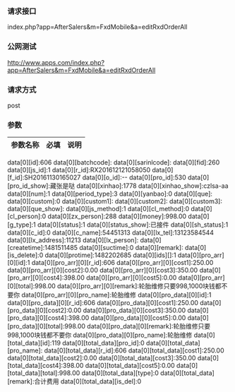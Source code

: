 ### **请求接口**
index.php?app=AfterSalers&m=FxdMobile&a=editRxdOrderAll



### **公网测试**
http://www.apps.com/index.php?app=AfterSalers&m=FxdMobile&a=editRxdOrderAll

### **请求方式**
post

### **参数**
| 参数名称  |必填|     说明      |
|------|-----|------|
data[0][id]:606
data[0][batchcode]:
data[0][sarinlcode]:
data[0][fid]:260
data[0][js_id]:1
data[0][r_id]:RX201612121058050
data[0][f_id]:SH20161130165027
data[0][o_id]:--
data[0][pro_id]:530
data[0][pro_id_show]:藏张是哒
data[0][xinhao]:1778
data[0][xinhao_show]:czlsa-aa
data[0][num]:1
data[0][period_type]:3
data[0][yanbao]:0
data[0][que]:
data[0][custom]:0
data[0][custom1]:
data[0][custom2]:
data[0][custom3]:
data[0][que_show]:
data[0][js_method]:1
data[0][cl_method]:0
data[0][cl_person]:0
data[0][zx_person]:288
data[0][money]:998.00
data[0][g_type]:1
data[0][status]:1
data[0][status_show]:已接件
data[0][sh_status]:1
data[0][c_id]:0
data[0][c_name]:54451313
data[0][lx_tel]:13123584544
data[0][lx_address]:11213
data[0][lx_person]:
data[0][createtime]:1481511485
data[0][suctime]:0
data[0][remark]:
data[0][is_delete]:0
data[0][protime]:1482202685
data[0][ids][]:1
data[0][pro_arr][0][id]:1
data[0][pro_arr][0][r_id]:606
data[0][pro_arr][0][cost1]:250.00
data[0][pro_arr][0][cost2]:0.00
data[0][pro_arr][0][cost3]:350.00
data[0][pro_arr][0][cost4]:398.00
data[0][pro_arr][0][cost5]:0.00
data[0][pro_arr][0][total]:998.00
data[0][pro_arr][0][remark]:轮胎维修只要998,1000块钱都不要你
data[0][pro_arr][0][pro_name]:轮胎维修
data[0][pro_data][0][id]:1
data[0][pro_data][0][r_id]:606
data[0][pro_data][0][cost1]:250.00
data[0][pro_data][0][cost2]:0.00
data[0][pro_data][0][cost3]:350.00
data[0][pro_data][0][cost4]:398.00
data[0][pro_data][0][cost5]:0.00
data[0][pro_data][0][total]:998.00
data[0][pro_data][0][remark]:轮胎维修只要998,1000块钱都不要你
data[0][pro_data][0][pro_name]:轮胎维修
data[0][total_data][id]:119
data[0][total_data][pro_id]:0
data[0][total_data][pro_name]:
data[0][total_data][r_id]:606
data[0][total_data][cost1]:250.00
data[0][total_data][cost2]:0.00
data[0][total_data][cost3]:350.00
data[0][total_data][cost4]:398.00
data[0][total_data][cost5]:0.00
data[0][total_data][total]:998.00
data[0][total_data][type]:0
data[0][total_data][remark]:合计费用
data[0][total_data][is_del]:0